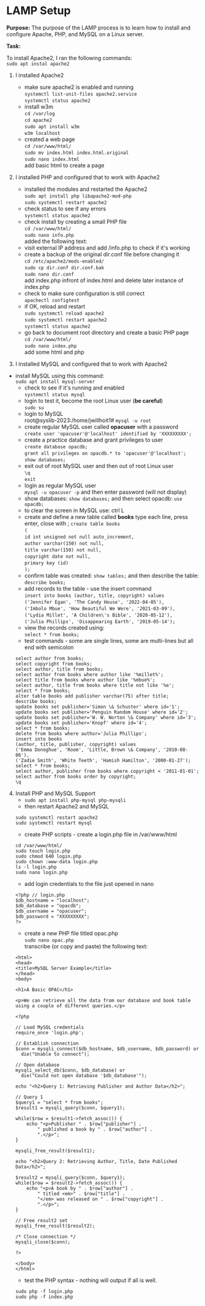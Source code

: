 # LAMP Setup

**Purpose:** The purpose of the LAMP process is to learn how to install
and configure Apache, PHP, and MySQL on a Linux server.

**Task:**

To install Apache2, I ran the following commands:  
`sudo apt instal apache2`  


1. I installed Apache2
	- make sure apache2 is enabled and running  
	`systemctl list-unit-files apache2.service`  
	`systemctl status apache2`
	- install w3m  
	`cd /var/log`  
	`cd apache2`  
	`sudo apt install w3m`  
	`w3m localhost`  
	- created a web page  
	`cd /var/www/html/`  
	`sudo mv index.html index.html.original`  
	`sudo nano index.html`  
	add basic html to create a page 

2. I installed PHP and configured that to work with Apache2  
	- installed the modules and restarted the Apache2  
	`sudo apt install php libapache2-mod-php`  
	`sudo systemctl restart apache2`  
	- check status to see if any errors  
	`systemctl status apache2`  
	- check install by creating a small PHP file  
	`cd /var/www/html/`  
	`sudo nano info.php`  
	added the following text:  
	<?php  
	phpinfo();  
	?>  
	- visit external IP address and add /info.php to check if it's working  
	- create a backup of the original dir.conf file before changing it  
	`cd /etc/apache2/mods-enabled/`  
	`sudo cp dir.conf dir.conf.bak`  
	`sudo nano dir.conf`  
	add index.php infront of index.html and delete later instance of index.php  
	- check to make sure configuration is still correct  
	`apachectl configtest`  
	- if OK, reload and restart  
	`sudo systemctl reload apache2`  
	`sudo systemctl restart apache2`  
	`systemctl status apache2`  
	- go back to document root directory and create a basic PHP page  
	`cd /var/www/html/`  
	`sudo nano index.php`  
	add some html and php  

3. I installed MySQL and configured that to work with Apache2
- install MySQL using this command:  
	`sudo apt install mysql-server`  
	- check to see if it's running and enabled  
	`systemctl status mysql`  
	- login to test it, become the root Linux user (**be careful**)  
	`sudo su`  
	- login to MySQL  
	root@syslib-2023:/home/jwillhoit1# `mysql -u root`  
	- create regular MySQL user called **opacuser** with a password   
	`create user 'opacuser'@'localhost' identified by 'XXXXXXXXX';` 
	- create a practice database and grant privileges to user  
	`create database opacdb;`  
	`grant all privileges on opacdb.* to 'opacuser'@'localhost';`  
	`show databases;`  
	- exit out of root MySQL user and then out of root Linux user  
	`\q`  
	`exit`  
	- login as regular MySQL user  
	`mysql -u opacuser -p` and then enter password (will not display) 
	- show databases: `show databases;` and then select opacdb: `use opacdb;`  
 	- to clear the screen in MySQL use: ctrl L  
	- create and define a new table called **books** type each line, press enter, close with ;
	`create table books`   
	`(`  
	`id int unsigned not null auto_increment,`  
	`author varchar(150) not null,`  
	`title varchar(150) not null,`  
	`copyright date not null,`  
	`primary key (id)`  
	`);`  
	- confirm table was created: `show tables;` and then describe the table: `describe books;`  
	- add records to the table - use the insert command  
	`insert into books (author, title, copyright) values`  
	`('Jennifer Egan', 'The Candy House', '2022-04-05'),`  
	`('Imbolo Mbue', 'How Beautiful We Were', '2021-03-09'),`  
	`('Lydia Millet', 'A Children\'s Bible', '2020-05-12'),`  
	`('Julia Phillips', 'Disappearing Earth', '2019-05-14');`  
	- view the records created using:  
	`select * from books;`  
	- test commands - some are single lines, some are multi-lines but all end with semicolon  
	```  
	select author from books;
	select copyright from books;
	select author, title from books;
	select author from books where author like '%millet%';
	select title from books where author like '%mbue%';
	select author, title from books where title not like '%e';
	select * from books;
	alter table books add publisher varchar(75) after title;
	describe books;
	update books set publisher='Simon \& Schuster' where id='1';
	update books set publisher='Penguin Random House' where id='2';
	update books set publisher='W. W. Norton \& Company' where id='3';
	update books set publisher='Knopf' where id='4';
	select * from books;
	delete from books where author='Julia Phillips';
	insert into books
	(author, title, publisher, copyright) values
	('Emma Donoghue', 'Room', 'Little, Brown \& Company', '2010-08-06'),
	('Zadie Smith', 'White Teeth', 'Hamish Hamilton', '2000-01-27');
	select * from books;
	select author, publisher from books where copyright < '2011-01-01';
	select author from books order by copyright;
	\q
	```

4. Install PHP and MySQL Support
	- `sudo apt install php-mysql php-mysqli`  
	- then restart Apache2 and MySQL  
	```
	sudo systemctl restart apache2
	sudo systemctl restart mysql
	```  
	- create PHP scripts - create a login.php file in /var/www/html  
	```  
	cd /var/www/html/
	sudo touch login.php
	sudo chmod 640 login.php
	sudo chown :www-data login.php
	ls -l login.php
	sudo nano login.php
	```
	- add login credentials to the file just opened in nano  
	```
	<?php // login.php
	$db_hostname = "localhost";
	$db_database = "opacdb";
	$db_username = "opacuser";
	$db_password = "XXXXXXXXX";
	?>
	```  
	- create a new PHP file titled opac.php  
	`sudo nano opac.php`  
	transcribe (or copy and paste) the following text:  
	``` 
	<html>
	<head>
	<title>MySQL Server Example</title>
	</head>
	<body>

	<h1>A Basic OPAC</h1>

	<p>We can retrieve all the data from our database and book table
	using a couple of different queries.</p>

	<?php

	// Load MySQL credentials
	require_once 'login.php';

	// Establish connection
	$conn = mysqli_connect($db_hostname, $db_username, $db_password) or
	  die("Unable to connect");

	// Open database
	mysqli_select_db($conn, $db_database) or
	  die("Could not open database '$db_database'");

	echo "<h2>Query 1: Retrieving Publisher and Author Data</h2>";

	// Query 1
	$query1 = "select * from books";
	$result1 = mysqli_query($conn, $query1);

	while($row = $result1->fetch_assoc()) {
	    echo "<p>Publisher " . $row["publisher"] .
	        " published a book by " . $row["author"] .
	        ".</p>";
	}

	mysqli_free_result($result1);

	echo "<h2>Query 2: Retrieving Author, Title, Date Published Data</h2>";

	$result2 = mysqli_query($conn, $query1);
	while($row = $result2->fetch_assoc()) {
	    echo "<p>A book by " . $row["author"] .
	        " titled <em>" . $row["title"] .
	        "</em> was released on " . $row["copyright"] .
	        ".</p>";
	}

	// Free result2 set
	mysqli_free_result($result2);

	/* Close connection */
	mysqli_close($conn);

	?>

	</body>
	</html>
	```  
	- test the PHP syntax - nothing will output if all is well.
	```
	sudo php -f login.php
	sudo php -f index.php
	```
